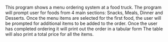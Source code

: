 This program shows a menu ordering system at a food truck. 
The program will prompt user for foods from 4 main sections: Snacks, Meals, Dinner and Desserts.
Once the menu items are selected for the first food, the user will be prompted for additional items to be added to the order. 
Once the user has completed ordering it will print out the order in a tabular form
The table will also print a total price for all the items.

